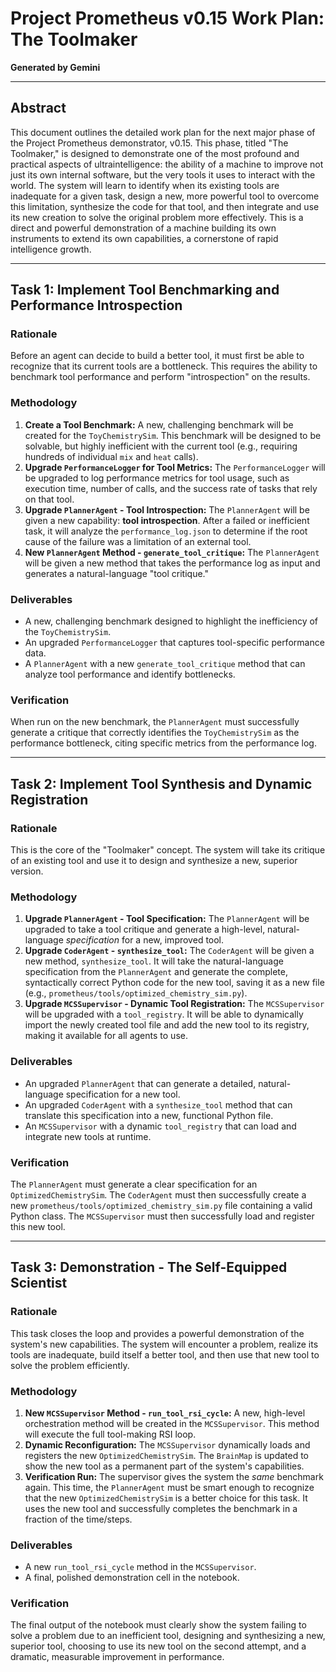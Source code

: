 
# Project Prometheus v0.15 Work Plan: The Toolmaker

**Generated by Gemini**

---

## Abstract

This document outlines the detailed work plan for the next major phase of the Project Prometheus demonstrator, v0.15. This phase, titled "The Toolmaker," is designed to demonstrate one of the most profound and practical aspects of ultraintelligence: the ability of a machine to improve not just its own internal software, but the very tools it uses to interact with the world. The system will learn to identify when its existing tools are inadequate for a given task, design a new, more powerful tool to overcome this limitation, synthesize the code for that tool, and then integrate and use its new creation to solve the original problem more effectively. This is a direct and powerful demonstration of a machine building its own instruments to extend its own capabilities, a cornerstone of rapid intelligence growth.

---

## Task 1: Implement Tool Benchmarking and Performance Introspection

### Rationale

Before an agent can decide to build a better tool, it must first be able to recognize that its current tools are a bottleneck. This requires the ability to benchmark tool performance and perform "introspection" on the results.

### Methodology

1.  **Create a Tool Benchmark:** A new, challenging benchmark will be created for the `ToyChemistrySim`. This benchmark will be designed to be solvable, but highly inefficient with the current tool (e.g., requiring hundreds of individual `mix` and `heat` calls).
2.  **Upgrade `PerformanceLogger` for Tool Metrics:** The `PerformanceLogger` will be upgraded to log performance metrics for tool usage, such as execution time, number of calls, and the success rate of tasks that rely on that tool.
3.  **Upgrade `PlannerAgent` - Tool Introspection:** The `PlannerAgent` will be given a new capability: **tool introspection**. After a failed or inefficient task, it will analyze the `performance_log.json` to determine if the root cause of the failure was a limitation of an external tool.
4.  **New `PlannerAgent` Method - `generate_tool_critique`:** The `PlannerAgent` will be given a new method that takes the performance log as input and generates a natural-language "tool critique."

### Deliverables

-   A new, challenging benchmark designed to highlight the inefficiency of the `ToyChemistrySim`.
-   An upgraded `PerformanceLogger` that captures tool-specific performance data.
-   A `PlannerAgent` with a new `generate_tool_critique` method that can analyze tool performance and identify bottlenecks.

### Verification

When run on the new benchmark, the `PlannerAgent` must successfully generate a critique that correctly identifies the `ToyChemistrySim` as the performance bottleneck, citing specific metrics from the performance log.

---

## Task 2: Implement Tool Synthesis and Dynamic Registration

### Rationale

This is the core of the "Toolmaker" concept. The system will take its critique of an existing tool and use it to design and synthesize a new, superior version.

### Methodology

1.  **Upgrade `PlannerAgent` - Tool Specification:** The `PlannerAgent` will be upgraded to take a tool critique and generate a high-level, natural-language *specification* for a new, improved tool.
2.  **Upgrade `CoderAgent` - `synthesize_tool`:** The `CoderAgent` will be given a new method, `synthesize_tool`. It will take the natural-language specification from the `PlannerAgent` and generate the complete, syntactically correct Python code for the new tool, saving it as a new file (e.g., `prometheus/tools/optimized_chemistry_sim.py`).
3.  **Upgrade `MCSSupervisor` - Dynamic Tool Registration:** The `MCSSupervisor` will be upgraded with a `tool_registry`. It will be able to dynamically import the newly created tool file and add the new tool to its registry, making it available for all agents to use.

### Deliverables

-   An upgraded `PlannerAgent` that can generate a detailed, natural-language specification for a new tool.
-   An upgraded `CoderAgent` with a `synthesize_tool` method that can translate this specification into a new, functional Python file.
-   An `MCSSupervisor` with a dynamic `tool_registry` that can load and integrate new tools at runtime.

### Verification

The `PlannerAgent` must generate a clear specification for an `OptimizedChemistrySim`. The `CoderAgent` must then successfully create a new `prometheus/tools/optimized_chemistry_sim.py` file containing a valid Python class. The `MCSSupervisor` must then successfully load and register this new tool.

---

## Task 3: Demonstration - The Self-Equipped Scientist

### Rationale

This task closes the loop and provides a powerful demonstration of the system's new capabilities. The system will encounter a problem, realize its tools are inadequate, build itself a better tool, and then use that new tool to solve the problem efficiently.

### Methodology

1.  **New `MCSSupervisor` Method - `run_tool_rsi_cycle`:** A new, high-level orchestration method will be created in the `MCSSupervisor`. This method will execute the full tool-making RSI loop.
2.  **Dynamic Reconfiguration:** The `MCSSupervisor` dynamically loads and registers the new `OptimizedChemistrySim`. The `BrainMap` is updated to show the new tool as a permanent part of the system's capabilities.
3.  **Verification Run:** The supervisor gives the system the *same* benchmark again. This time, the `PlannerAgent` must be smart enough to recognize that the new `OptimizedChemistrySim` is a better choice for this task. It uses the new tool and successfully completes the benchmark in a fraction of the time/steps.

### Deliverables

-   A new `run_tool_rsi_cycle` method in the `MCSSupervisor`.
-   A final, polished demonstration cell in the notebook.

### Verification

The final output of the notebook must clearly show the system failing to solve a problem due to an inefficient tool, designing and synthesizing a new, superior tool, choosing to use its new tool on the second attempt, and a dramatic, measurable improvement in performance.
